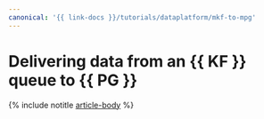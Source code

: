 ```yaml
---
canonical: '{{ link-docs }}/tutorials/dataplatform/mkf-to-mpg'
---
```


# Delivering data from an {{ KF }} queue to {{ PG }}

{% include notitle [article-body](../../_tutorials/dataplatform/datatransfer/mkf-to-mpg.md) %}
